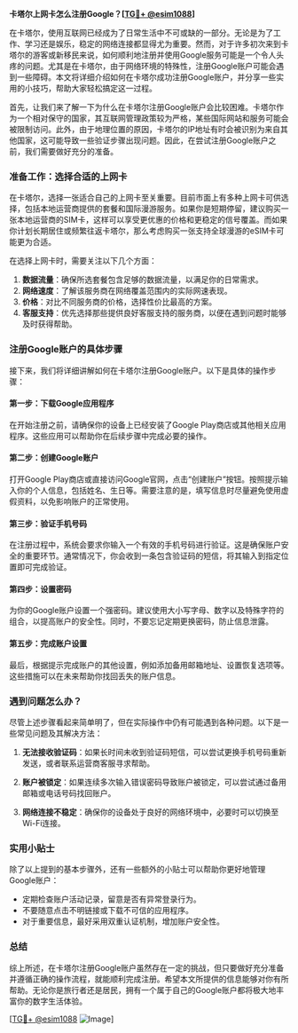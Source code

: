**卡塔尔上网卡怎么注册Google？[[TG💪+ @esim1088](https://t.me/s/esim1088)]**

在卡塔尔，使用互联网已经成为了日常生活中不可或缺的一部分。无论是为了工作、学习还是娱乐，稳定的网络连接都显得尤为重要。然而，对于许多初次来到卡塔尔的游客或新移民来说，如何顺利地注册并使用Google服务可能是一个令人头疼的问题。尤其是在卡塔尔，由于网络环境的特殊性，注册Google账户可能会遇到一些障碍。本文将详细介绍如何在卡塔尔成功注册Google账户，并分享一些实用的小技巧，帮助大家轻松搞定这一过程。

首先，让我们来了解一下为什么在卡塔尔注册Google账户会比较困难。卡塔尔作为一个相对保守的国家，其互联网管理政策较为严格，某些国际网站和服务可能会被限制访问。此外，由于地理位置的原因，卡塔尔的IP地址有时会被识别为来自其他国家，这可能导致一些验证步骤出现问题。因此，在尝试注册Google账户之前，我们需要做好充分的准备。

### 准备工作：选择合适的上网卡

在卡塔尔，选择一张适合自己的上网卡至关重要。目前市面上有多种上网卡可供选择，包括本地运营商提供的套餐和国际漫游服务。如果你是短期停留，建议购买一张本地运营商的SIM卡，这样可以享受更优惠的价格和更稳定的信号覆盖。而如果你计划长期居住或频繁往返卡塔尔，那么考虑购买一张支持全球漫游的eSIM卡可能更为合适。

在选择上网卡时，需要关注以下几个方面：

1. **数据流量**：确保所选套餐包含足够的数据流量，以满足你的日常需求。
2. **网络速度**：了解该服务商在网络覆盖范围内的实际网速表现。
3. **价格**：对比不同服务商的价格，选择性价比最高的方案。
4. **客服支持**：优先选择那些提供良好客服支持的服务商，以便在遇到问题时能够及时获得帮助。

### 注册Google账户的具体步骤

接下来，我们将详细讲解如何在卡塔尔注册Google账户。以下是具体的操作步骤：

#### 第一步：下载Google应用程序

在开始注册之前，请确保你的设备上已经安装了Google Play商店或其他相关应用程序。这些应用可以帮助你在后续步骤中完成必要的操作。

#### 第二步：创建Google账户

打开Google Play商店或直接访问Google官网，点击“创建账户”按钮。按照提示输入你的个人信息，包括姓名、生日等。需要注意的是，填写信息时尽量避免使用虚假资料，以免影响账户的正常使用。

#### 第三步：验证手机号码

在注册过程中，系统会要求你输入一个有效的手机号码进行验证。这是确保账户安全的重要环节。通常情况下，你会收到一条包含验证码的短信，将其输入到指定位置即可完成验证。

#### 第四步：设置密码

为你的Google账户设置一个强密码。建议使用大小写字母、数字以及特殊字符的组合，以提高账户的安全性。同时，不要忘记定期更换密码，防止信息泄露。

#### 第五步：完成账户设置

最后，根据提示完成账户的其他设置，例如添加备用邮箱地址、设置恢复选项等。这些措施可以在未来帮助你找回丢失的账户信息。

### 遇到问题怎么办？

尽管上述步骤看起来简单明了，但在实际操作中仍有可能遇到各种问题。以下是一些常见问题及其解决方法：

1. **无法接收验证码**：如果长时间未收到验证码短信，可以尝试更换手机号码重新发送，或者联系运营商客服寻求帮助。
   
2. **账户被锁定**：如果连续多次输入错误密码导致账户被锁定，可以尝试通过备用邮箱或电话号码找回账户。

3. **网络连接不稳定**：确保你的设备处于良好的网络环境中，必要时可以切换至Wi-Fi连接。

### 实用小贴士

除了以上提到的基本步骤外，还有一些额外的小贴士可以帮助你更好地管理Google账户：

- 定期检查账户活动记录，留意是否有异常登录行为。
- 不要随意点击不明链接或下载不可信的应用程序。
- 对于重要信息，最好采用双重认证机制，增加账户安全性。

### 总结

综上所述，在卡塔尔注册Google账户虽然存在一定的挑战，但只要做好充分准备并遵循正确的操作流程，就能顺利完成注册。希望本文所提供的信息能够对你有所帮助。无论你是旅行者还是居民，拥有一个属于自己的Google账户都将极大地丰富你的数字生活体验。

[[TG💪+ @esim1088](https://t.me/s/esim1088) ![Image](https://i.postimg.cc/4NQfJmqS/Snipaste-2025-05-13-00-14-12.png)]